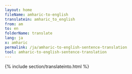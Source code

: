 ```yaml
---
layout: home
fileName: amharic-to-english
translatein: amharic_to_english
from: am
to: en
folderName: translate
lang: ja
x: amharic
permalink: /ja/amharic-to-english-sentence-translation
tool: amharic-to-english-sentence-translation
---
```

{% include section/translateinto.html %}